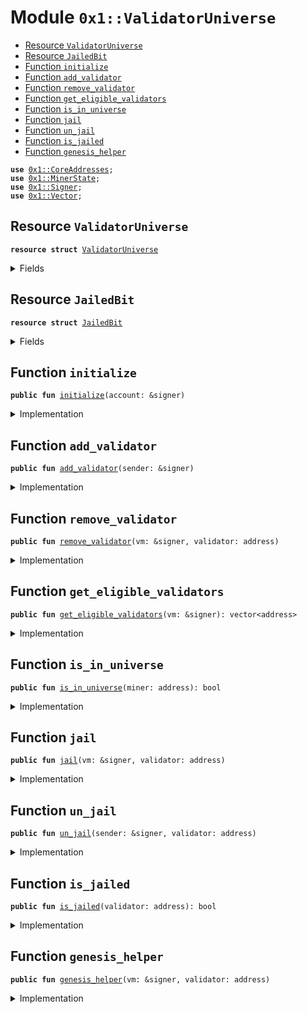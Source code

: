 
<a name="0x1_ValidatorUniverse"></a>

# Module `0x1::ValidatorUniverse`



-  [Resource `ValidatorUniverse`](#0x1_ValidatorUniverse_ValidatorUniverse)
-  [Resource `JailedBit`](#0x1_ValidatorUniverse_JailedBit)
-  [Function `initialize`](#0x1_ValidatorUniverse_initialize)
-  [Function `add_validator`](#0x1_ValidatorUniverse_add_validator)
-  [Function `remove_validator`](#0x1_ValidatorUniverse_remove_validator)
-  [Function `get_eligible_validators`](#0x1_ValidatorUniverse_get_eligible_validators)
-  [Function `is_in_universe`](#0x1_ValidatorUniverse_is_in_universe)
-  [Function `jail`](#0x1_ValidatorUniverse_jail)
-  [Function `un_jail`](#0x1_ValidatorUniverse_un_jail)
-  [Function `is_jailed`](#0x1_ValidatorUniverse_is_jailed)
-  [Function `genesis_helper`](#0x1_ValidatorUniverse_genesis_helper)


<pre><code><b>use</b> <a href="CoreAddresses.md#0x1_CoreAddresses">0x1::CoreAddresses</a>;
<b>use</b> <a href="MinerState.md#0x1_MinerState">0x1::MinerState</a>;
<b>use</b> <a href="Signer.md#0x1_Signer">0x1::Signer</a>;
<b>use</b> <a href="Vector.md#0x1_Vector">0x1::Vector</a>;
</code></pre>



<a name="0x1_ValidatorUniverse_ValidatorUniverse"></a>

## Resource `ValidatorUniverse`



<pre><code><b>resource</b> <b>struct</b> <a href="ValidatorUniverse.md#0x1_ValidatorUniverse">ValidatorUniverse</a>
</code></pre>



<details>
<summary>Fields</summary>


<dl>
<dt>
<code>validators: vector&lt;address&gt;</code>
</dt>
<dd>

</dd>
</dl>


</details>

<a name="0x1_ValidatorUniverse_JailedBit"></a>

## Resource `JailedBit`



<pre><code><b>resource</b> <b>struct</b> <a href="ValidatorUniverse.md#0x1_ValidatorUniverse_JailedBit">JailedBit</a>
</code></pre>



<details>
<summary>Fields</summary>


<dl>
<dt>
<code>is_jailed: bool</code>
</dt>
<dd>

</dd>
</dl>


</details>

<a name="0x1_ValidatorUniverse_initialize"></a>

## Function `initialize`



<pre><code><b>public</b> <b>fun</b> <a href="ValidatorUniverse.md#0x1_ValidatorUniverse_initialize">initialize</a>(account: &signer)
</code></pre>



<details>
<summary>Implementation</summary>


<pre><code><b>public</b> <b>fun</b> <a href="ValidatorUniverse.md#0x1_ValidatorUniverse_initialize">initialize</a>(account: &signer){
  // Check for transactions sender is association
  <b>let</b> sender = <a href="Signer.md#0x1_Signer_address_of">Signer::address_of</a>(account);
  <b>assert</b>(sender == <a href="CoreAddresses.md#0x1_CoreAddresses_LIBRA_ROOT_ADDRESS">CoreAddresses::LIBRA_ROOT_ADDRESS</a>(), 220101014010);
  move_to&lt;<a href="ValidatorUniverse.md#0x1_ValidatorUniverse">ValidatorUniverse</a>&gt;(account, <a href="ValidatorUniverse.md#0x1_ValidatorUniverse">ValidatorUniverse</a> {
      validators: <a href="Vector.md#0x1_Vector_empty">Vector::empty</a>&lt;address&gt;()
  });
}
</code></pre>



</details>

<a name="0x1_ValidatorUniverse_add_validator"></a>

## Function `add_validator`



<pre><code><b>public</b> <b>fun</b> <a href="ValidatorUniverse.md#0x1_ValidatorUniverse_add_validator">add_validator</a>(sender: &signer)
</code></pre>



<details>
<summary>Implementation</summary>


<pre><code><b>public</b> <b>fun</b> <a href="ValidatorUniverse.md#0x1_ValidatorUniverse_add_validator">add_validator</a>(sender: &signer) <b>acquires</b> <a href="ValidatorUniverse.md#0x1_ValidatorUniverse">ValidatorUniverse</a> {
  <b>let</b> addr = <a href="Signer.md#0x1_Signer_address_of">Signer::address_of</a>(sender);
  // Miner can only add self <b>to</b> set <b>if</b> the mining is above a threshold.
  <b>assert</b>(<a href="MinerState.md#0x1_MinerState_node_above_thresh">MinerState::node_above_thresh</a>(sender, addr), 220102014010);
  <b>let</b> state = borrow_global_mut&lt;<a href="ValidatorUniverse.md#0x1_ValidatorUniverse">ValidatorUniverse</a>&gt;(<a href="CoreAddresses.md#0x1_CoreAddresses_LIBRA_ROOT_ADDRESS">CoreAddresses::LIBRA_ROOT_ADDRESS</a>());
  <b>let</b> (in_set, _) = <a href="Vector.md#0x1_Vector_index_of">Vector::index_of</a>&lt;address&gt;(&state.validators, &addr);
  <b>if</b> (!in_set) {
    <a href="Vector.md#0x1_Vector_push_back">Vector::push_back</a>&lt;address&gt;(&<b>mut</b> state.validators, addr);
  }
}
</code></pre>



</details>

<a name="0x1_ValidatorUniverse_remove_validator"></a>

## Function `remove_validator`



<pre><code><b>public</b> <b>fun</b> <a href="ValidatorUniverse.md#0x1_ValidatorUniverse_remove_validator">remove_validator</a>(vm: &signer, validator: address)
</code></pre>



<details>
<summary>Implementation</summary>


<pre><code><b>public</b> <b>fun</b> <a href="ValidatorUniverse.md#0x1_ValidatorUniverse_remove_validator">remove_validator</a>(vm: &signer, validator: address) <b>acquires</b> <a href="ValidatorUniverse.md#0x1_ValidatorUniverse">ValidatorUniverse</a> {
  <b>assert</b>(<a href="Signer.md#0x1_Signer_address_of">Signer::address_of</a>(vm) == <a href="CoreAddresses.md#0x1_CoreAddresses_LIBRA_ROOT_ADDRESS">CoreAddresses::LIBRA_ROOT_ADDRESS</a>(), 220101014010);

  <b>let</b> state = borrow_global_mut&lt;<a href="ValidatorUniverse.md#0x1_ValidatorUniverse">ValidatorUniverse</a>&gt;(<a href="CoreAddresses.md#0x1_CoreAddresses_LIBRA_ROOT_ADDRESS">CoreAddresses::LIBRA_ROOT_ADDRESS</a>());
  <b>let</b> (in_set, index) = <a href="Vector.md#0x1_Vector_index_of">Vector::index_of</a>&lt;address&gt;(&state.validators, &validator);
  <b>if</b> (in_set) {
    <a href="Vector.md#0x1_Vector_remove">Vector::remove</a>&lt;address&gt;(&<b>mut</b> state.validators, index);
  }
}
</code></pre>



</details>

<a name="0x1_ValidatorUniverse_get_eligible_validators"></a>

## Function `get_eligible_validators`



<pre><code><b>public</b> <b>fun</b> <a href="ValidatorUniverse.md#0x1_ValidatorUniverse_get_eligible_validators">get_eligible_validators</a>(vm: &signer): vector&lt;address&gt;
</code></pre>



<details>
<summary>Implementation</summary>


<pre><code><b>public</b> <b>fun</b> <a href="ValidatorUniverse.md#0x1_ValidatorUniverse_get_eligible_validators">get_eligible_validators</a>(vm: &signer): vector&lt;address&gt; <b>acquires</b> <a href="ValidatorUniverse.md#0x1_ValidatorUniverse">ValidatorUniverse</a> {
  <b>assert</b>(<a href="Signer.md#0x1_Signer_address_of">Signer::address_of</a>(vm) == <a href="CoreAddresses.md#0x1_CoreAddresses_LIBRA_ROOT_ADDRESS">CoreAddresses::LIBRA_ROOT_ADDRESS</a>(), 220101014010);
  <b>let</b> state = borrow_global&lt;<a href="ValidatorUniverse.md#0x1_ValidatorUniverse">ValidatorUniverse</a>&gt;(<a href="CoreAddresses.md#0x1_CoreAddresses_LIBRA_ROOT_ADDRESS">CoreAddresses::LIBRA_ROOT_ADDRESS</a>());
  *&state.validators
}
</code></pre>



</details>

<a name="0x1_ValidatorUniverse_is_in_universe"></a>

## Function `is_in_universe`



<pre><code><b>public</b> <b>fun</b> <a href="ValidatorUniverse.md#0x1_ValidatorUniverse_is_in_universe">is_in_universe</a>(miner: address): bool
</code></pre>



<details>
<summary>Implementation</summary>


<pre><code><b>public</b> <b>fun</b> <a href="ValidatorUniverse.md#0x1_ValidatorUniverse_is_in_universe">is_in_universe</a>(miner: address): bool <b>acquires</b> <a href="ValidatorUniverse.md#0x1_ValidatorUniverse">ValidatorUniverse</a> {
  <b>let</b> state = borrow_global&lt;<a href="ValidatorUniverse.md#0x1_ValidatorUniverse">ValidatorUniverse</a>&gt;(<a href="CoreAddresses.md#0x1_CoreAddresses_LIBRA_ROOT_ADDRESS">CoreAddresses::LIBRA_ROOT_ADDRESS</a>());
  <a href="Vector.md#0x1_Vector_contains">Vector::contains</a>&lt;address&gt;(&state.validators, &miner)
}
</code></pre>



</details>

<a name="0x1_ValidatorUniverse_jail"></a>

## Function `jail`



<pre><code><b>public</b> <b>fun</b> <a href="ValidatorUniverse.md#0x1_ValidatorUniverse_jail">jail</a>(vm: &signer, validator: address)
</code></pre>



<details>
<summary>Implementation</summary>


<pre><code><b>public</b> <b>fun</b> <a href="ValidatorUniverse.md#0x1_ValidatorUniverse_jail">jail</a>(vm: &signer, validator: address) <b>acquires</b> <a href="ValidatorUniverse.md#0x1_ValidatorUniverse_JailedBit">JailedBit</a>{
  <b>assert</b>(<a href="Signer.md#0x1_Signer_address_of">Signer::address_of</a>(vm) == <a href="CoreAddresses.md#0x1_CoreAddresses_LIBRA_ROOT_ADDRESS">CoreAddresses::LIBRA_ROOT_ADDRESS</a>(), 220101014010);
  borrow_global_mut&lt;<a href="ValidatorUniverse.md#0x1_ValidatorUniverse_JailedBit">JailedBit</a>&gt;(validator).is_jailed = <b>true</b>;
}
</code></pre>



</details>

<a name="0x1_ValidatorUniverse_un_jail"></a>

## Function `un_jail`



<pre><code><b>public</b> <b>fun</b> <a href="ValidatorUniverse.md#0x1_ValidatorUniverse_un_jail">un_jail</a>(sender: &signer, validator: address)
</code></pre>



<details>
<summary>Implementation</summary>


<pre><code><b>public</b> <b>fun</b> <a href="ValidatorUniverse.md#0x1_ValidatorUniverse_un_jail">un_jail</a>(sender: &signer, validator: address) <b>acquires</b> <a href="ValidatorUniverse.md#0x1_ValidatorUniverse_JailedBit">JailedBit</a> {
  // only a validator can un-jail themselves.
  <b>assert</b>(<a href="Signer.md#0x1_Signer_address_of">Signer::address_of</a>(sender) == validator, 220101014010);

  <b>if</b> (!<b>exists</b>&lt;<a href="ValidatorUniverse.md#0x1_ValidatorUniverse_JailedBit">JailedBit</a>&gt;(validator)) {
    move_to&lt;<a href="ValidatorUniverse.md#0x1_ValidatorUniverse_JailedBit">JailedBit</a>&gt;(sender, <a href="ValidatorUniverse.md#0x1_ValidatorUniverse_JailedBit">JailedBit</a>{
      is_jailed: <b>false</b>
    });
  };
  // check the node has been mining before unjailing.
  <b>assert</b>(<a href="MinerState.md#0x1_MinerState_node_above_thresh">MinerState::node_above_thresh</a>(sender, validator), 220102014010);
  borrow_global_mut&lt;<a href="ValidatorUniverse.md#0x1_ValidatorUniverse_JailedBit">JailedBit</a>&gt;(validator).is_jailed = <b>false</b>;
}
</code></pre>



</details>

<a name="0x1_ValidatorUniverse_is_jailed"></a>

## Function `is_jailed`



<pre><code><b>public</b> <b>fun</b> <a href="ValidatorUniverse.md#0x1_ValidatorUniverse_is_jailed">is_jailed</a>(validator: address): bool
</code></pre>



<details>
<summary>Implementation</summary>


<pre><code><b>public</b> <b>fun</b> <a href="ValidatorUniverse.md#0x1_ValidatorUniverse_is_jailed">is_jailed</a>(validator: address): bool <b>acquires</b> <a href="ValidatorUniverse.md#0x1_ValidatorUniverse_JailedBit">JailedBit</a> {
  borrow_global_mut&lt;<a href="ValidatorUniverse.md#0x1_ValidatorUniverse_JailedBit">JailedBit</a>&gt;(validator).is_jailed
}
</code></pre>



</details>

<a name="0x1_ValidatorUniverse_genesis_helper"></a>

## Function `genesis_helper`



<pre><code><b>public</b> <b>fun</b> <a href="ValidatorUniverse.md#0x1_ValidatorUniverse_genesis_helper">genesis_helper</a>(vm: &signer, validator: address)
</code></pre>



<details>
<summary>Implementation</summary>


<pre><code><b>public</b> <b>fun</b> <a href="ValidatorUniverse.md#0x1_ValidatorUniverse_genesis_helper">genesis_helper</a>(vm: &signer, validator: address) <b>acquires</b> <a href="ValidatorUniverse.md#0x1_ValidatorUniverse">ValidatorUniverse</a> {
  <b>assert</b>(<a href="Signer.md#0x1_Signer_address_of">Signer::address_of</a>(vm) == <a href="CoreAddresses.md#0x1_CoreAddresses_LIBRA_ROOT_ADDRESS">CoreAddresses::LIBRA_ROOT_ADDRESS</a>(), 220101014010);
  // <b>let</b> addr = <a href="Signer.md#0x1_Signer_address_of">Signer::address_of</a>(sender);
  // <a href="MinerState.md#0x1_MinerState_node_above_thresh">MinerState::node_above_thresh</a>(sender, addr);
  <b>let</b> state = borrow_global_mut&lt;<a href="ValidatorUniverse.md#0x1_ValidatorUniverse">ValidatorUniverse</a>&gt;(<a href="CoreAddresses.md#0x1_CoreAddresses_LIBRA_ROOT_ADDRESS">CoreAddresses::LIBRA_ROOT_ADDRESS</a>());
  <b>let</b> (in_set, _) = <a href="Vector.md#0x1_Vector_index_of">Vector::index_of</a>&lt;address&gt;(&state.validators, &validator);
  <b>if</b> (!in_set) {
    <a href="Vector.md#0x1_Vector_push_back">Vector::push_back</a>&lt;address&gt;(&<b>mut</b> state.validators, validator);
  }
}
</code></pre>



</details>


[//]: # ("File containing references which can be used from documentation")
[ACCESS_CONTROL]: https://github.com/libra/lip/blob/master/lips/lip-2.md
[ROLE]: https://github.com/libra/lip/blob/master/lips/lip-2.md#roles
[PERMISSION]: https://github.com/libra/lip/blob/master/lips/lip-2.md#permissions
